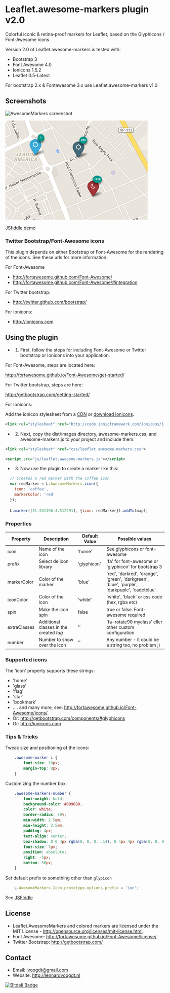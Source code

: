 # Leaflet.awesome-markers plugin v2.0
Colorful iconic & retina-proof markers for Leaflet, based on the Glyphicons / Font-Awesome icons

Version 2.0 of Leaflet.awesome-markers is tested with:
- Bootstrap 3
- Font Awesome 4.0
- Ionicons 1.5.2
- Leaflet 0.5-Latest

For bootstrap 2.x & Fontawesome 3.x use Leaflet.awesome-markers v1.0

## Screenshots
![AwesomeMarkers screenshot](https://raw.githubusercontent.com/diones/Leaflet.awesome-markers/master/screenshots/screenshot-soft.png "Screenshot of AwesomeMarkers")

![AwesomeMarkers screenshot number](https://raw.githubusercontent.com/diones/Leaflet.awesome-markers/master/screenshots/screenshot-number-option.png "Screenshot of AwesomeMarkers - number")

<a href="http://jsfiddle.net/dionesandrade/ks01kp5u/" target="_blank">JSfiddle demo</a> 

### Twitter Bootstrap/Font-Awesome icons
This plugin depends on either Bootstrap or Font-Awesome for the rendering of the icons. See these urls for more information:

For Font-Awesome
- http://fortawesome.github.com/Font-Awesome/
- http://fortawesome.github.com/Font-Awesome/#integration

For Twitter bootstrap:
- http://twitter.github.com/bootstrap/

For Ionicons:
- http://ionicons.com


## Using the plugin
- 1) First, follow the steps for including Font-Awesome or Twitter bootstrap or Ionicons into your application.

For Font-Awesome, steps are located here:

http://fortawesome.github.io/Font-Awesome/get-started/

For Twitter bootstrap, steps are here:

http://getbootstrap.com/getting-started/

For Ionicons:

Add the ionicon stylesheet from a [CDN](http://code.ionicframework.com/ionicons/1.5.2/css/ionicons.min.css) or [download ionicons](http://ionicons.com).
    
````xml
<link rel="stylesheet" href="http://code.ionicframework.com/ionicons/1.5.2/css/ionicons.min.css">
````

- 2) Next, copy the dist/images directory, awesome-markers.css, and awesome-markers.js to your project and include them:
````xml
<link rel="stylesheet" href="css/leaflet.awesome-markers.css">
````
````xml
<script src="js/leaflet.awesome-markers.js"></script>
````

- 3) Now use the plugin to create a marker like this:
````js
  // Creates a red marker with the coffee icon
  var redMarker = L.AwesomeMarkers.icon({
    icon: 'coffee',
    markerColor: 'red'
  });
      
  L.marker([51.941196,4.512291], {icon: redMarker}).addTo(map);
````

### Properties

| Property        | Description            | Default Value | Possible  values                                     |
| --------------- | ---------------------- | ------------- | ---------------------------------------------------- |
| icon            | Name of the icon       | 'home'        | See glyphicons or font-awesome                       |
| prefix          | Select de icon library | 'glyphicon'   | 'fa' for font-awesome or 'glyphicon' for bootstrap 3 |
| markerColor     | Color of the marker    | 'blue'        | 'red', 'darkred', 'orange', 'green', 'darkgreen', 'blue', 'purple', 'darkpuple', 'cadetblue' |
| iconColor       | Color of the icon      | 'white'       | 'white', 'black' or css code (hex, rgba etc) |
| spin            | Make the icon spin     | false         | true or false. Font-awesome required | 
| extraClasses    | Additional classes in the created <i> tag | '' | 'fa-rotate90 myclass' eller other custom configuration |
| number          | Number to show over the icon       | ''        | Any number - it could be a string too, no problem ;)


### Supported icons
The 'icon' property supports these strings:
- 'home'
- 'glass'
- 'flag'
- 'star'
- 'bookmark'
- .... and many more, see: http://fortawesome.github.io/Font-Awesome/icons/
- Or: http://getbootstrap.com/components/#glyphicons
- Or: http://ionicons.com

### Tips & Tricks

Tweak size and positioning of the icons:

````css
    .awesome-marker i {
        font-size: 18px;
        margin-top: 8px;
    }
````

Customizing the number box:

````css
    .awesome-markers-number {
        font-weight: bold;
        background-color: #009689;
        color: white;
        border-radius: 50%;
        min-width: 2.5em;
        min-height: 2.5em;
        padding: 4px;
        text-align: center;
        box-shadow: 0 0 4px rgba(0, 0, 0, .14), 0 4px 4px rgba(0, 0, 0, 0.48);
        font-size: 7px;
        position: absolute;
        right: -5px;
        bottom: 36px;
    }
````

Set default prefix to something other than `glypicon`

````js
    L.AwesomeMarkers.Icon.prototype.options.prefix = 'ion';
````

See [JSFIddle](http://jsfiddle.net/markmarijnissen/VPzu4/286/)

## License
- Leaflet.AwesomeMarkers and colored markers are licensed under the MIT License - http://opensource.org/licenses/mit-license.html.
- Font Awesome: http://fortawesome.github.io/Font-Awesome/license/
- Twitter Bootstrap: http://getbootstrap.com/

## Contact
- Email: lvoogdt@gmail.com
- Website: http://lennardvoogdt.nl

[![Bitdeli Badge](https://d2weczhvl823v0.cloudfront.net/lvoogdt/leaflet.awesome-markers/trend.png)](https://bitdeli.com/free "Bitdeli Badge")

